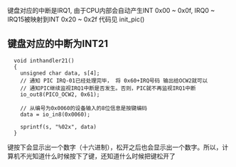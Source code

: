 

键盘对应的中断是IRQ1, 由于CPU内部会自动产生INT 0x00 ~ 0x0f, IRQ0 ~ IRQ15被映射到INT 0x20 ~ 0x2f
代码见 init_pic()

## 键盘对应的中断为INT21
```
  void inthandler21()
  {
    unsigned char data, s[4];
    // 通知 PIC IRQ-01已经处理完毕， 将 0x60+IRQ号码 输出给OCW2就可以
    // 通知PIC继续监视IRQ1中断是否发生。否则，PIC就不再监视IRQ1中断
    io_out8(PICO_OCW2, 0x61);

    // 从编号为0x0060的设备输入的8位信息是按键编码
    data = io_in8(0x0060);

    sprintf(s, "%02x", data)
  }
```
键按下会显示出一个数字（十六进制），松开之后也会显示出一个数字。所以，计算机不光知道什么时候按下了键，还知道什么时候把键松开了





